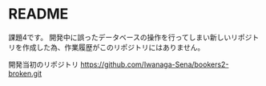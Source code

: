# README
課題4です。
開発中に誤ったデータベースの操作を行ってしまい新しいリポジトリを作成した為、作業履歴がこのリポジトリにはありません。

開発当初のリポジトリ
<https://github.com/Iwanaga-Sena/bookers2-broken.git>
